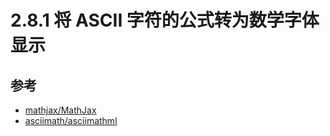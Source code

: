 # 2.8.1 将 ASCII 字符的公式转为数学字体显示



## 参考
- [mathjax/MathJax](https://github.com/mathjax/MathJax)
- [asciimath/asciimathml](https://github.com/asciimath/asciimathml)
